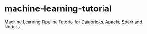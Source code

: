 # machine-learning-tutorial
Machine Learning Pipeline Tutorial for Databricks, Apache Spark and Node.js
